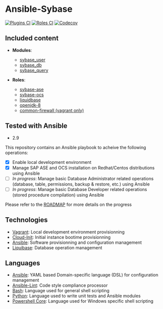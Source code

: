 # Ansible-Sybase

[![Plugins CI](https://github.com/fjudith/ansible-sybase/workflows/Plugins%20CI/badge.svg?event=push)](https://github.com/fjudith/ansible-sybase/actions?query=workflow%3A"Plugins+CI") [![Roles CI](https://github.com/fjudith/ansible-sybase/workflows/Roles%20CI/badge.svg?event=push)](https://github.com/fjudith/ansible-sybase/actions?query=workflow%3A"Roles+CI") [![Codecov](https://img.shields.io/codecov/c/github/fjudith/ansible-sybase)](https://codecov.io/gh/fjudith/ansible-sybase)

## Included content

- **Modules**:
  - [sybase_user](./plugins/modules)
  - [sybase_db](./plugins/modules)
  - [sybase_query](./plugins/modules)

- **Roles**:
  - [sybase-ase](./roles/sybase-ase)
  - [sybase-ocs](./roles/sybase-ocs)
  - [liquidbase](./roles/liquidbase)
  - [openjdk-8](./role/openjdk-8)
  - [common-firewall (vagrant only)](./roles/common-firewall)

## Tested with Ansible

- 2.9

This repository contains an Ansible playbook to acheive the following operations:

* [x] Enable local development environment
* [x] Manage SAP ASE and OCS installation on Redhat/Centos distributions using Ansible
* [ ] _In progress_: Manage basic Database Administrator related operations (database, table, permissions, backup & restore, etc.) using Ansible
* [ ] _In progress_: Manage basic Database Developer related operations (stored procedure compilation) using Ansible

Please refer to the [ROADMAP](./ROADMAP.md) for more details on the progress

## Technologies

* [Vagrant](https://www.vagrantup.com): Local development environment provisionning
* [Cloud-Init](https://cloud-init.io): Initial instance bootime provisionning
* [Ansible](https://www.ansible.com): Software provisionning and configuration management
* [Liquibase](https://liquibase.org): Database operation management

## Languages

* [Ansible](https://www.ansible.com): YAML based Domain-specific language (DSL) for configuration management
* [Ansible-Lint](https://github.com/ansible/ansible-lint): Code style compliance processor
* [Bash](https://fr.wikipedia.org/wiki/Bourne-Again_shell): Language used for general shell scripting
* [Python](https://python.org): Language used to write unit tests and Ansible modules
* [Powershell Core](https://github.com/powershell/powershell): Language used for Windows specific shell scripting